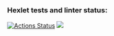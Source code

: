 ### Hexlet tests and linter status:
[![Actions Status](https://github.com/Helgarold/java-project-61/actions/workflows/hexlet-check.yml/badge.svg)](https://github.com/Helgarold/java-project-61/actions)
<a href="https://codeclimate.com/github/Helgarold/java-project-61/maintainability">
    <img src="https://api.codeclimate.com/v1/badges/54bc5947e00b702267dc/maintainability" />
</a>
